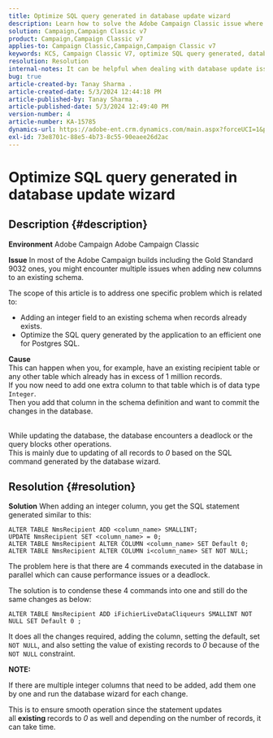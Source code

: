 ```yaml
---
title: Optimize SQL query generated in database update wizard
description: Learn how to solve the Adobe Campaign Classic issue where new columns need to be added to an existing schema.
solution: Campaign,Campaign Classic v7
product: Campaign,Campaign Classic v7
applies-to: Campaign Classic,Campaign,Campaign Classic v7
keywords: KCS, Campaign Classic V7, optimize SQL query generated, database update wizard
resolution: Resolution
internal-notes: It can be helpful when dealing with database update issues with big tables
bug: true
article-created-by: Tanay Sharma .
article-created-date: 5/3/2024 12:44:18 PM
article-published-by: Tanay Sharma .
article-published-date: 5/3/2024 12:49:40 PM
version-number: 4
article-number: KA-15785
dynamics-url: https://adobe-ent.crm.dynamics.com/main.aspx?forceUCI=1&pagetype=entityrecord&etn=knowledgearticle&id=d6a7c3d4-4a09-ef11-9f8a-6045bd026dc7
exl-id: 73e8701c-88e5-4b73-8c55-90eaee26d2ac
---
```

# Optimize SQL query generated in database update wizard

## Description {#description}


<b>Environment</b>
 Adobe Campaign
 Adobe Campaign Classic

<b>Issue</b>
 In most of the Adobe Campaign builds including the Gold Standard 9032 ones, you might encounter multiple issues when adding new columns to an existing schema.

 The scope of this article is to address one specific problem which is related to:

- Adding an integer field to an existing schema when records already exists.
- Optimize the SQL query generated by the application to an efficient one for Postgres SQL.


<b>Cause</b>
<br>This can happen when you, for example, have an existing recipient table or any other table which already has in excess of 1 million records.
<br>If you now need to add one extra column to that table which is of data type `Integer`.
<br>Then you add that column in the schema definition and want to commit the changes in the database.

<br>While updating the database, the database encounters a deadlock or the query blocks other operations.
<br>This is mainly due to updating of all records to *0* based on the SQL command generated by the database wizard.<br>

## Resolution {#resolution}


<b>Solution</b>
When adding an integer column, you get the SQL statement generated similar to this:


```
ALTER TABLE NmsRecipient ADD <column_name> SMALLINT;
UPDATE NmsRecipient SET <column_name> = 0;
ALTER TABLE NmsRecipient ALTER COLUMN <column_name> SET Default 0;
ALTER TABLE NmsRecipient ALTER COLUMN i<column_name> SET NOT NULL;
```


The problem here is that there are 4 commands executed in the database in parallel which can cause performance issues or a deadlock.

The solution is to condense these 4 commands into one and still do the same changes as below:


```
ALTER TABLE NmsRecipient ADD iFichierLiveDataCliqueurs SMALLINT NOT NULL SET Default 0 ;
```


It does all the changes required, adding the column, setting the default, set `NOT NULL`, and also setting the value of existing records to *0* because of the `NOT NULL` constraint.



<b>NOTE:</b>

If there are multiple integer columns that need to be added, add them one by one and run the database wizard for each change.

This is to ensure smooth operation since the statement updates all <b>existing </b>records to *0* as well and depending on the number of records, it can take time.

